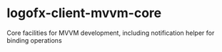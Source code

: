 # logofx-client-mvvm-core
Core facilities for MVVM development, including notification helper for binding operations
